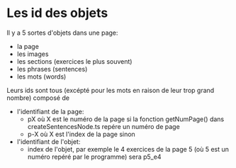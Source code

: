 # Les id des objets

Il y a 5 sortes d'objets dans une page:
- la page
- les images
- les sections (exercices le plus souvent)
- les phrases (sentences)
- les mots (words)

Leurs ids sont tous (excépté pour les mots en raison de leur trop grand nombre) composé de
-  l'identifiant de la page:
    - pX où X est le numéro de la page si la fonction getNumPage() dans createSentencesNode.ts repére un numéro de page
    - p-X où X est l'index de la page sinon
- l'identifiant de l'objet:
    - index de l'objet, par exemple le 4 exercices de la page 5 (où 5 est un numéro repéré par le programme) sera p5_e4
